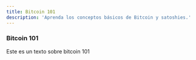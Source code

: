 ```yaml
---
title: Bitcoin 101
description: 'Aprenda los conceptos básicos de Bitcoin y satoshies.'
---
```


### Bitcoin 101

Este es un texto sobre bitcoin 101